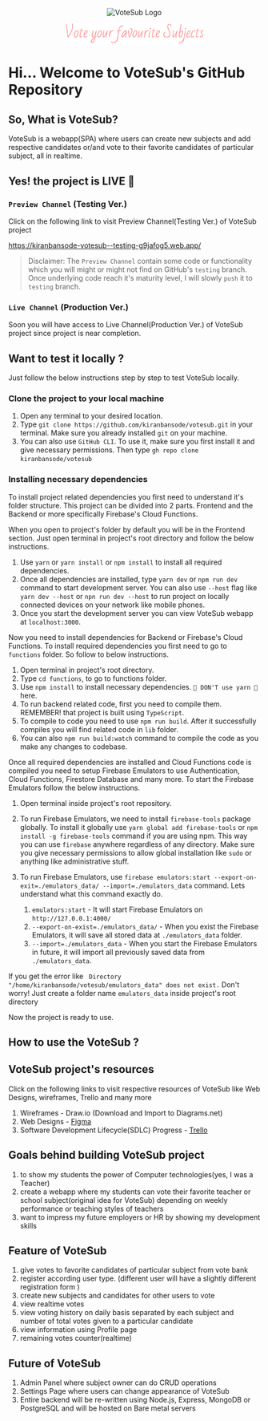 <p align="center">
<img  width="550px"src="https://github.com/kiranbansode/votesub/blob/testing/src/assets/svg/logo.votesub.darker.svg" alt="VoteSub Logo">
</p>

<p align="center">
<img width="275px" src="https://github.com/kiranbansode/votesub/blob/testing/src/assets/svg/caption.votesub.svg" alt="VoteSub Logo">
</p>

# Hi... Welcome to VoteSub's GitHub Repository

## So, What is VoteSub?

VoteSub is a webapp(SPA) where users can create new subjects and add respective candidates or/and vote to their favorite candidates of particular subject, all in realtime.

## Yes! the project is LIVE 🔴

### `Preview Channel` (Testing Ver.)

Click on the following link to visit Preview Channel(Testing Ver.) of VoteSub project <br/>

https://kiranbansode-votesub--testing-g9jafog5.web.app/

> Disclaimer: The `Preview Channel` contain some code or functionality which you will might or might not find on GitHub's `testing` branch. Once underlying code reach it's maturity level, I will slowly `push` it to `testing` branch.

### `Live Channel` (Production Ver.)

Soon you will have access to Live Channel(Production Ver.) of VoteSub project since project is near completion.

## Want to test it locally ?

Just follow the below instructions step by step to test VoteSub locally.

### Clone the project to your local machine

1. Open any terminal to your desired location.
2. Type `git clone https://github.com/kiranbansode/votesub.git` in your terminal. Make sure you already installed `git` on your machine.
3. You can also use `GitHub CLI`. To use it, make sure you first install it and give necessary permissions. Then type `gh repo clone kiranbansode/votesub`

### Installing necessary dependencies

To install project related dependencies you first need to understand it's folder structure. This project can be divided into 2 parts. Frontend and the Backend or more specifically Firebase's Cloud Functions.

When you open to project's folder by default you will be in the Frontend section. Just open terminal in project's root directory
and follow the below instructions.

1. Use `yarn` or `yarn install` or `npm install` to install all required dependencies.
2. Once all dependencies are installed, type `yarn dev` or `npm run dev` command to start development server. You can also use `--host` flag like `yarn dev --host` or `npn run dev --host` to run project on locally connected devices on your network like mobile phones.
3. Once you start the development server you can view VoteSub webapp at `localhost:3000`.

Now you need to install dependencies for Backend or Firebase's Cloud Functions. To install required dependencies you first need to go to `functions` folder. So follow to below instructions.

1. Open terminal in project's root directory.
2. Type `cd functions`, to go to functions folder.
3. Use `npm install` to install necessary dependencies. `🛑 DON'T use yarn 🛑` here.
4. To run backend related code, first you need to compile them. REMEMBER! that project is built using `TypeScript`.
5. To compile to code you need to use `npm run build`. After it successfully compiles you will find related code in `lib` folder.
6. You can also `npm run build:watch` command to compile the code as you make any changes to codebase.

Once all required dependencies are installed and Cloud Functions code is compiled you need to setup Firebase Emulators to use Authentication, Cloud Functions, Firestore Database and many more. To start the Firebase Emulators follow the below instructions.

1. Open terminal inside project's root repository.
2. To run Firebase Emulators, we need to install `firebase-tools` package globally. To install it globally use `yarn global add firebase-tools` or `npm install -g firebase-tools` command if you are using npm. This way you can use `firebase` anywhere regardless of any directory. Make sure you give necessary permissions to allow global installation like `sudo` or anything like administrative stuff.
3. To run Firebase Emulators, use `firebase emulators:start --export-on-exit=./emulators_data/ --import=./emulators_data` command. Lets understand what this command exactly do.

    1. `emulators:start` - It will start Firebase Emulators on `http://127.0.0.1:4000/`
    2. `--export-on-exist=./emulators_data/` - When you exist the Firebase Emulators, it will save all stored data at `./emulators_data` folder.
    3. `--import=./emulators_data` - When you start the Firebase Emulators in future, it will import all previously saved data from `./emulators_data`.

If you get the error like ` Directory "/home/kiranbansode/votesub/emulators_data" does not exist.` Don't worry! Just create a folder name `emulators_data` inside project's root directory

Now the project is ready to use.

## How to use the VoteSub ?

## VoteSub project's resources

Click on the following links to visit respective resources of VoteSub like Web Designs, wireframes, Trello and many more

1. Wireframes - Draw.io (Download and Import to Diagrams.net)
2. Web Designs - [Figma](https://www.figma.com/file/ibh6SGKzcY9jgaTqusZy7b/VoteSub?node-id=0%3A1&t=ORjBKFnRpITWmJ6e-1)
3. Software Development Lifecycle(SDLC) Progress - [Trello](https://trello.com/b/dPmDCweY)

## Goals behind building VoteSub project

1. to show my students the power of Computer technologies(yes, I was a Teacher)
2. create a webapp where my students can vote their favorite teacher or school subject(original idea for VoteSub) depending on weekly performance or teaching styles of teachers
3. want to impress my future employers or HR by showing my development skills

## Feature of VoteSub

1. give votes to favorite candidates of particular subject from vote bank
2. register according user type. (different user will have a slightly different registration form )
3. create new subjects and candidates for other users to vote
4. view realtime votes
5. view voting history on daily basis separated by each subject and number of total votes given to a particular candidate
6. view information using Profile page
7. remaining votes counter(realtime)

## Future of VoteSub

1. Admin Panel where subject owner can do CRUD operations
2. Settings Page where users can change appearance of VoteSub
3. Entire backend will be re-written using Node.js, Express, MongoDB or PostgreSQL and will be hosted on Bare metal servers
